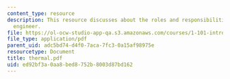 ```yaml
---
content_type: resource
description: This resource discusses about the roles and responsibilities of a thermal
  engineer.
file: https://ol-ocw-studio-app-qa.s3.amazonaws.com/courses/1-101-introduction-to-civil-and-environmental-engineering-design-i-fall-2006/ed92bf3a0aa8bed8752b8003d87bd162_thermal.pdf
file_type: application/pdf
parent_uid: adc5bd74-d4f0-7aca-7fc3-0a15af98975e
resourcetype: Document
title: thermal.pdf
uid: ed92bf3a-0aa8-bed8-752b-8003d87bd162
---
```

